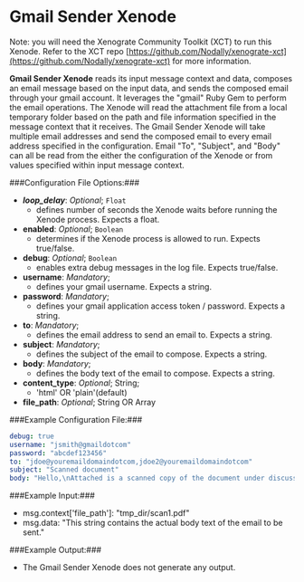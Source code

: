 Gmail Sender Xenode
===================

Note: you will need the Xenograte Community Toolkit (XCT) to run this Xenode. Refer to the XCT repo [https://github.com/Nodally/xenograte-xct](https://github.com/Nodally/xenograte-xct) for more information.

**Gmail Sender Xenode** reads its input message context and data, composes an email message based on the input data, and sends the composed email through your gmail account. It leverages the "gmail" Ruby Gem to perform the email operations. The Xenode will read the attachment file from a local temporary folder based on the path and file information specified in the message context that it receives. The Gmail Sender Xenode will take multiple email addresses and send the composed email to every email address specified in the configuration. Email "To", "Subject", and "Body" can all be read from the either the configuration of the Xenode or from values specified within input message context.  

###Configuration File Options:###

* ___loop_delay___: _Optional_; `Float`
  * defines number of seconds the Xenode waits before running the Xenode process. Expects a float. 
* __enabled__: _Optional_; `Boolean`
  * determines if the Xenode process is allowed to run. Expects true/false.
* __debug__: _Optional_; `Boolean`
  * enables extra debug messages in the log file. Expects true/false.
* __username__: _Mandatory_; 
  * defines your gmail username. Expects a string.
* __password__: _Mandatory_; 
  * defines your gmail application access token / password. Expects a string.
* __to__: _Mandatory_; 
  * defines the email address to send an email to. Expects a string.
* __subject__: _Mandatory_; 
  * defines the subject of the email to compose. Expects a string.
* __body__: _Mandatory_; 
  * defines the body text of the email to compose. Expects a string.
* __content_type__: _Optional_; String; 
  * 'html' OR 'plain'(default)
* __file_path__: _Optional_; String OR Array


###Example Configuration File:###
```yaml
debug: true
username: "jsmith@gmaildotcom"
password: "abcdef123456"
to: "jdoe@youremaildomaindotcom,jdoe2@youremaildomaindotcom"
subject: "Scanned document"
body: "Hello,\nAttached is a scanned copy of the document under discussion.\nPlease review, Thanks.\n"
```

###Example Input:###
* msg.context['file_path']: "tmp_dir/scan1.pdf" 
* msg.data:  "This string contains the actual body text of the email to be sent."

###Example Output:###
* The Gmail Sender Xenode does not generate any output.  
